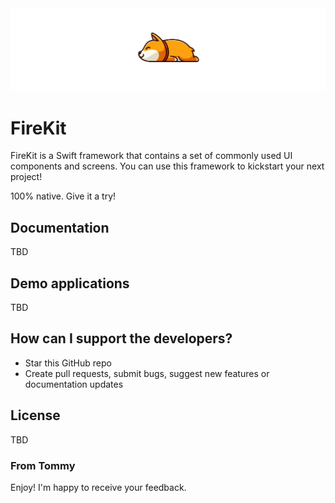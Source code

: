 <img src="https://raw.githubusercontent.com/tommyle/firekit/master/banner.png"/>

# FireKit

FireKit is a Swift framework that contains a set of commonly used UI components and screens. You can use this framework to kickstart your next project!

100% native. Give it a try!

## Documentation
TBD

## Demo applications

TBD

## How can I support the developers?
- Star this GitHub repo
- Create pull requests, submit bugs, suggest new features or documentation updates

License
-------------
TBD

### From Tommy

Enjoy!
I'm happy to receive your feedback.
